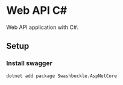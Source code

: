# Web API C#

Web API application with C#.

## Setup

### Install swagger

```sh
dotnet add package Swashbuckle.AspNetCore
```
